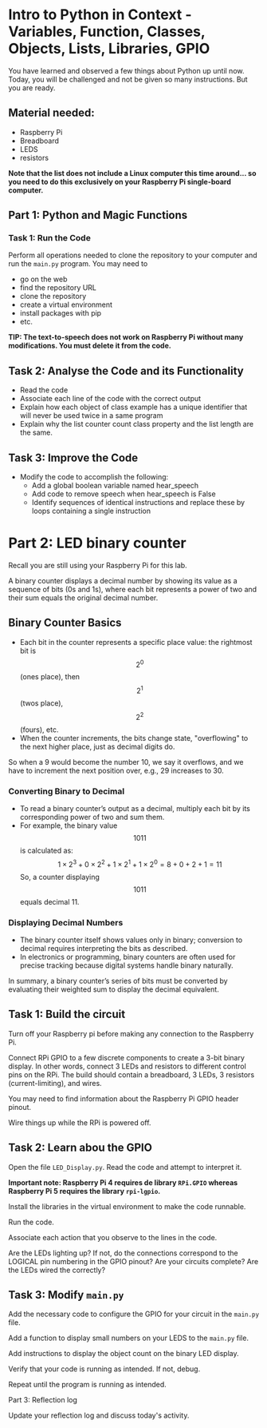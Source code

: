 # Intro to Python in Context - Variables, Function, Classes, Objects, Lists, Libraries, GPIO

You have learned and observed a few things about Python up until now.
Today, you will be challenged and not be given so many instructions.
But you are ready.

## Material needed:

- Raspberry Pi
- Breadboard
- LEDS
- resistors

**Note that the list does not include a Linux computer this time around... so you need to do this exclusively on your Raspberry Pi single-board computer.**

## Part 1: Python and Magic Functions

### Task 1: Run the Code

Perform all operations needed to clone the repository to your computer and run the `main.py` program.
You may need to
- go on the web
- find the repository URL
- clone the repository
- create a virtual environment
- install packages with pip
- etc.

**TIP: The text-to-speech does not work on Raspberry Pi without many modifications. You must delete it from the code.**

## Task 2: Analyse the Code and its Functionality

- Read the code
- Associate each line of the code with the correct output
- Explain how each object of class example has a unique identifier that will never be used twice in a same program
- Explain why the list counter count class property and the list length are the same.

## Task 3: Improve the Code

- Modify the code to accomplish the following:
    - Add a global boolean variable named hear_speech
    - Add code to remove speech when hear_speech is False
    - Identify sequences of identical instructions and replace these by loops containing a single instruction

# Part 2: LED binary counter

Recall you are still using your Raspberry Pi for this lab.

A binary counter displays a decimal number by showing its value as a sequence of bits (0s and 1s), where each bit represents a power of two and their sum equals the original decimal number.

## Binary Counter Basics
- Each bit in the counter represents a specific place value: the rightmost bit is $$2^0$$ (ones place), then $$2^1$$ (twos place), $$2^2$$ (fours), etc.
- When the counter increments, the bits change state, "overflowing" to the next higher place, just as decimal digits do.

So when a 9 would become the number 10, we say it overflows, and we have to increment the next position over, e.g., 29 increases to 30.

### Converting Binary to Decimal
- To read a binary counter’s output as a decimal, multiply each bit by its corresponding power of two and sum them.
- For example, the binary value $$1011$$ is calculated as:
  $$
  1\times2^3 + 0\times2^2 + 1\times2^1 + 1\times2^0 = 8 + 0 + 2 + 1 = 11
  $$
  So, a counter displaying $$1011$$ equals decimal 11.

### Displaying Decimal Numbers
- The binary counter itself shows values only in binary; conversion to decimal requires interpreting the bits as described.
- In electronics or programming, binary counters are often used for precise tracking because digital systems handle binary naturally.

In summary, a binary counter’s series of bits must be converted by evaluating their weighted sum to display the decimal equivalent.

## Task 1: Build the circuit

Turn off your Raspberry pi before making any connection to the Raspberry Pi.

Connect RPi GPIO to a few discrete components to create a 3-bit binary display. In other words, connect 3 LEDs and resistors to different control pins on the RPi.
The build should contain a breadboard, 3 LEDs, 3 resistors (current-limiting), and wires.

You may need to find information about the Raspberry Pi GPIO header pinout.

Wire things up while the RPi is powered off.

## Task 2: Learn abou the GPIO

Open the file `LED_Display.py`.
Read the code and attempt to interpret it.

**Important note: Raspberry Pi 4 requires de library `RPi.GPIO` whereas Raspberry Pi 5 requires the library `rpi-lgpio`.**

Install the libraries in the virtual environment to make the code runnable.

Run the code.

Associate each action that you observe to the lines in the code.

Are the LEDs lighting up? If not, do the connections correspond to the LOGICAL pin numbering in the GPIO pinout? Are your circuits complete? Are the LEDs wired the correctly?

## Task 3: Modify `main.py`

Add the necessary code to configure the GPIO for your circuit in the `main.py` file.

Add a function to display small numbers on your LEDS to the `main.py` file.

Add instructions to display the object count on the binary LED display.

Verify that your code is running as intended. If not, debug.

Repeat until the program is running as intended.

Part 3: Reflection log

Update your reflection log and discuss today's activity.
